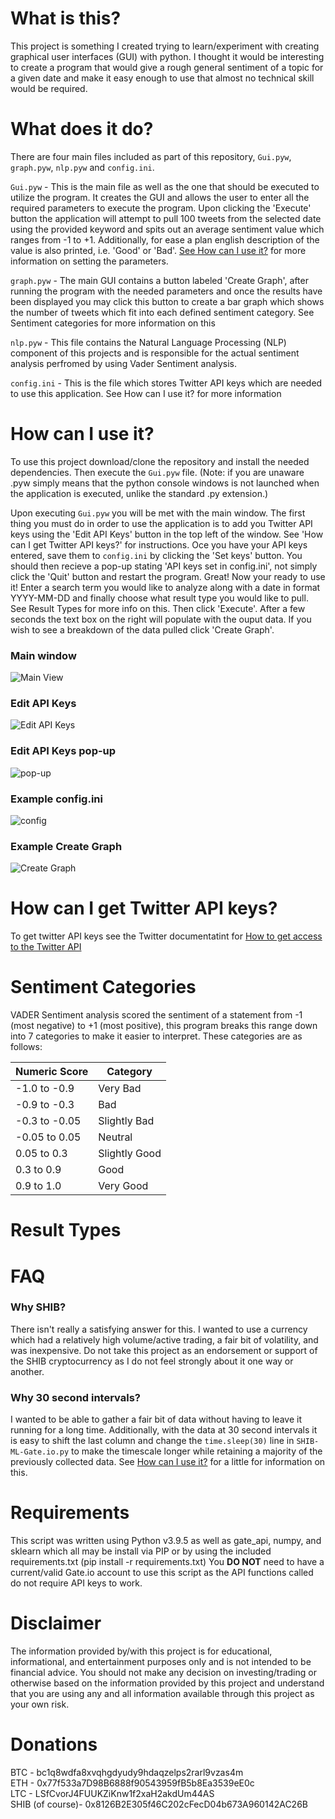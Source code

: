 # What is this?
This project is something I created trying to learn/experiment with creating graphical user interfaces (GUI) with python. I thought it would be interesting to create a program that would give a rough general sentiment of a topic for a given date and make it easy enough to use that almost no technical skill would be required.

# What does it do?
There are four main files included as part of this repository, `Gui.pyw`, `graph.pyw`, `nlp.pyw` and `config.ini`.

`Gui.pyw` - This is the main file as well as the one that should be executed to utilize the program. It creates the GUI and allows the user to enter all the required parameters to execute the program. Upon clicking the 'Execute' button the application will attempt to pull 100 tweets from the selected date using the provided keyword and spits out an average sentiment value which ranges from -1 to +1. Additionally, for ease a plan english description of the value is also printed, i.e. 'Good' or 'Bad'. [See How can I use it?](https://github.com/ehoop10/Twitter-Sentiment-Analyzer/blob/main/README.md#how-can-i-use-it) for more information on setting the parameters.

`graph.pyw` - The main GUI contains a button labeled 'Create Graph', after running the program with the needed parameters and once the results have been displayed you may click this button to create a bar graph which shows the number of tweets which fit into each defined sentiment category. See Sentiment categories for more information on this

`nlp.pyw` - This file contains the Natural Language Processing (NLP) component of this projects and is responsible for the actual sentiment analysis perfromed by using Vader Sentiment analysis.

`config.ini` - This is the file which stores Twitter API keys which are needed to use this application. See How can I use it? for more information

# How can I use it?
To use this project download/clone the repository and install the needed dependencies. Then execute the `Gui.pyw` file. (Note: if you are unaware .pyw simply means that the python console windows is not launched when the application is executed, unlike the standard .py extension.)

Upon executing `Gui.pyw` you will be met with the main window. The first thing you must do in order to use the application is to add you Twitter API keys using the 'Edit API Keys' button in the top left of the window. See 'How can I get Twitter API keys?' for instructions. Oce you have your API keys entered, save them to `config.ini` by clicking the 'Set keys' button. You should then recieve a pop-up stating 'API keys set in config.ini', not simply click the 'Quit' button and restart the program. Great! Now your ready to use it! Enter a search term you would like to analyze along with a date in format YYYY-MM-DD and finally choose what result type you would like to pull. See Result Types for more info on this. Then click 'Execute'. After a few seconds the text box on the right will populate with the ouput data. If you wish to see a breakdown of the data pulled click 'Create Graph'.

### Main window
![Main View](https://github.com/ehoop10/Twitter-Sentiment-Analyzer/blob/main/Twitter%20Analyzer/readmeImages/main.JPG)


### Edit API Keys
![Edit API Keys](https://github.com/ehoop10/Twitter-Sentiment-Analyzer/blob/main/Twitter%20Analyzer/readmeImages/setAPI.JPG)


### Edit API Keys pop-up
![pop-up](https://github.com/ehoop10/Twitter-Sentiment-Analyzer/blob/main/Twitter%20Analyzer/readmeImages/setAPIpopup.JPG)


### Example config.ini
![config](https://github.com/ehoop10/Twitter-Sentiment-Analyzer/blob/main/Twitter%20Analyzer/readmeImages/configINI.JPG)

### Example Create Graph
![Create Graph](https://github.com/ehoop10/Twitter-Sentiment-Analyzer/blob/main/Twitter%20Analyzer/readmeImages/createGraph.JPG)


# How can I get Twitter API keys?
To get twitter API keys see the Twitter documentatint for [How to get access to the Twitter API](https://developer.twitter.com/en/docs/twitter-api/getting-started/getting-access-to-the-twitter-api)


# Sentiment Categories
VADER Sentiment analysis scored the sentiment of a statement from -1 (most negative) to +1 (most positive), this program breaks this range down into 7 categories to make it easier to interpret. These categories are as follows:

| Numeric Score| Category|
|--------------|---------|
| -1.0 to -0.9| Very Bad|
| -0.9 to -0.3| Bad|
| -0.3 to -0.05| Slightly Bad|
| -0.05 to 0.05| Neutral|
| 0.05 to 0.3| Slightly Good|
| 0.3 to 0.9| Good|
| 0.9 to 1.0| Very Good|

# Result Types


# FAQ
### Why SHIB?
There isn't really a satisfying answer for this. I wanted to use a currency which had a relatively high volume/active trading, a fair bit of volatility, and was inexpensive. Do not take this project as an endorsement or support of the SHIB cryptocurrency as I do not feel strongly about it one way or another.

### Why 30 second intervals?
I wanted to be able to gather a fair bit of data without having to leave it running for a long time. Additionally, with the data at 30 second intervals it is easy to shift the last column and change the `time.sleep(30)` line in `SHIB-ML-Gate.io.py` to make the timescale longer while retaining a majority of the previously collected data. See [How can I use it?](https://github.com/ehoop10/SKlearn-Crypto-prediction/blob/main/README.md#how-can-i-use-it) for a little for information on this.



# Requirements
This script was written using Python v3.9.5 as well as gate_api, numpy, and sklearn which all may be install via PIP or by using the included requirements.txt (pip install -r requirements.txt)
You **DO NOT** need to have a current/valid Gate.io account to use this script as the API functions called do not require API keys to work.

# Disclaimer
The information provided by/with this project is for educational, informational, and entertainment purposes only and is not intended to be financial advice. You should not make any decision on investing/trading or otherwise based on the information provided by this project and understand that you are using any and all information available through this project as your own risk.

# Donations
BTC - bc1q8wdfa8xvqhgdyudy9hdaqzelps2rarl9vzas4m <br/>
ETH - 0x77f533a7D98B6888f90543959fB5b8Ea3539eE0c <br/>
LTC - LSfCvorJ4FUUKZiKnw1f2xaH2akdUm44AS  <br/>
SHIB (of course)- 0x8126B2E305f46C202cFecD04b673A960142AC26B
